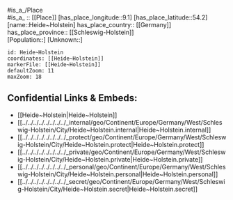 ﻿---
location: [54.2,9.1] 
mapzoom: [7,12] 
mapmarker: city 
type: City
tags:
- geo/City


SpocWebEntityId: 30829
isDeleted: false
confidential: public

---
#is_a_/Place  
#is_a_ :: [[Place]] 
[has_place_longitude::9.1] 
[has_place_latitude::54.2] 
[name::Heide~Holstein] 
has_place_country:: [[Germany]]  
has_place_province:: [[Schleswig-Holstein]]  
[Population::] 
[Unknown::] 


```leaflet
id: Heide~Holstein
coordinates: [[Heide~Holstein]] 
markerFile: [[Heide~Holstein]] 
defaultZoom: 11 
maxZoom: 18
```


## Confidential Links & Embeds: 
- [[Heide~Holstein|Heide~Holstein]]  
- [[../../../../../../../../_internal/geo/Continent/Europe/Germany/West/Schleswig-Holstein/City/Heide~Holstein.internal|Heide~Holstein.internal]] 
- [[../../../../../../../../_protect/geo/Continent/Europe/Germany/West/Schleswig-Holstein/City/Heide~Holstein.protect|Heide~Holstein.protect]] 
- [[../../../../../../../../_private/geo/Continent/Europe/Germany/West/Schleswig-Holstein/City/Heide~Holstein.private|Heide~Holstein.private]] 
- [[../../../../../../../../_personal/geo/Continent/Europe/Germany/West/Schleswig-Holstein/City/Heide~Holstein.personal|Heide~Holstein.personal]] 
- [[../../../../../../../../_secret/geo/Continent/Europe/Germany/West/Schleswig-Holstein/City/Heide~Holstein.secret|Heide~Holstein.secret]] 
